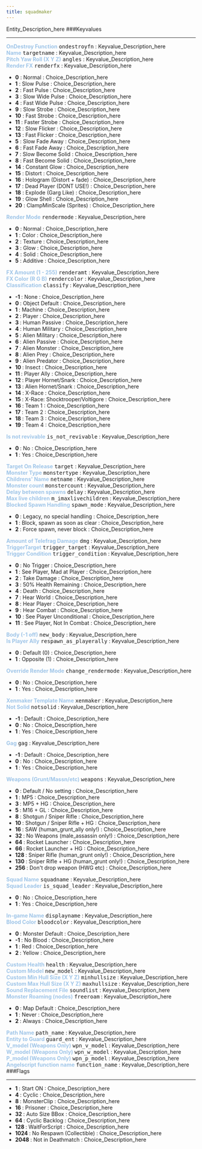 ```yaml
---
title: squadmaker
---
```


Entity_Description_here
###Keyvalues
<hr>
<div class="entityentry">
<span style="color:#9fc5e8;"><b>OnDestroy Function</b></span> <kbd  class="tooltip" data-tooltip="string">ondestroyfn</kbd> :
Keyvalue_Description_here
</div>
<div class="entityentry">
<span style="color:#9fc5e8;"><b>Name</b></span> <kbd  class="tooltip" data-tooltip="target_source">targetname</kbd> :
Keyvalue_Description_here
</div>
<div class="entityentry">
<span style="color:#9fc5e8;"><b>Pitch Yaw Roll (X Y Z)</b></span> <kbd  class="tooltip" data-tooltip="string">angles</kbd> :
Keyvalue_Description_here
</div>
<div class="entityentry">
<span style="color:#9fc5e8;"><b>Render FX</b></span> <kbd  class="tooltip" data-tooltip="choices">renderfx</kbd> :
Keyvalue_Description_here
<ul>
<li><b>0</b></span> : Normal : Choice_Description_here</li>
<li><b>1</b></span> : Slow Pulse : Choice_Description_here</li>
<li><b>2</b></span> : Fast Pulse : Choice_Description_here</li>
<li><b>3</b></span> : Slow Wide Pulse : Choice_Description_here</li>
<li><b>4</b></span> : Fast Wide Pulse : Choice_Description_here</li>
<li><b>9</b></span> : Slow Strobe : Choice_Description_here</li>
<li><b>10</b></span> : Fast Strobe : Choice_Description_here</li>
<li><b>11</b></span> : Faster Strobe : Choice_Description_here</li>
<li><b>12</b></span> : Slow Flicker : Choice_Description_here</li>
<li><b>13</b></span> : Fast Flicker : Choice_Description_here</li>
<li><b>5</b></span> : Slow Fade Away : Choice_Description_here</li>
<li><b>6</b></span> : Fast Fade Away : Choice_Description_here</li>
<li><b>7</b></span> : Slow Become Solid : Choice_Description_here</li>
<li><b>8</b></span> : Fast Become Solid : Choice_Description_here</li>
<li><b>14</b></span> : Constant Glow : Choice_Description_here</li>
<li><b>15</b></span> : Distort : Choice_Description_here</li>
<li><b>16</b></span> : Hologram (Distort + fade) : Choice_Description_here</li>
<li><b>17</b></span> : Dead Player (DONT USE!) : Choice_Description_here</li>
<li><b>18</b></span> : Explode (Garg Like) : Choice_Description_here</li>
<li><b>19</b></span> : Glow Shell : Choice_Description_here</li>
<li><b>20</b></span> : ClampMinScale (Sprites) : Choice_Description_here</li>
</ul>
</div>
<div class="entityentry">
<span style="color:#9fc5e8;"><b>Render Mode</b></span> <kbd  class="tooltip" data-tooltip="choices">rendermode</kbd> :
Keyvalue_Description_here
<ul>
<li><b>0</b></span> : Normal : Choice_Description_here</li>
<li><b>1</b></span> : Color : Choice_Description_here</li>
<li><b>2</b></span> : Texture : Choice_Description_here</li>
<li><b>3</b></span> : Glow : Choice_Description_here</li>
<li><b>4</b></span> : Solid : Choice_Description_here</li>
<li><b>5</b></span> : Additive : Choice_Description_here</li>
</ul>
</div>
<div class="entityentry">
<span style="color:#9fc5e8;"><b>FX Amount (1 - 255)</b></span> <kbd  class="tooltip" data-tooltip="integer">renderamt</kbd> :
Keyvalue_Description_here
</div>
<div class="entityentry">
<span style="color:#9fc5e8;"><b>FX Color (R G B)</b></span> <kbd  class="tooltip" data-tooltip="color255">rendercolor</kbd> :
Keyvalue_Description_here
</div>
<div class="entityentry">
<span style="color:#9fc5e8;"><b>Classification</b></span> <kbd  class="tooltip" data-tooltip="choices">classify</kbd> :
Keyvalue_Description_here
<ul>
<li><b>-1 </b></span> : None : Choice_Description_here</li>
<li><b>0 </b></span> : Object Default : Choice_Description_here</li>
<li><b>1 </b></span> : Machine : Choice_Description_here</li>
<li><b>2 </b></span> : Player : Choice_Description_here</li>
<li><b>3 </b></span> : Human Passive : Choice_Description_here</li>
<li><b>4 </b></span> : Human Military : Choice_Description_here</li>
<li><b>5 </b></span> : Alien Military : Choice_Description_here</li>
<li><b>6 </b></span> : Alien Passive : Choice_Description_here</li>
<li><b>7 </b></span> : Alien Monster : Choice_Description_here</li>
<li><b>8 </b></span> : Alien Prey : Choice_Description_here</li>
<li><b>9 </b></span> : Alien Predator : Choice_Description_here</li>
<li><b>10 </b></span> : Insect : Choice_Description_here</li>
<li><b>11 </b></span> : Player Ally : Choice_Description_here</li>
<li><b>12 </b></span> : Player Hornet/Snark : Choice_Description_here</li>
<li><b>13 </b></span> : Alien Hornet/Snark : Choice_Description_here</li>
<li><b>14 </b></span> : X-Race : Choice_Description_here</li>
<li><b>15 </b></span> : X-Race: Shocktrooper/Voltigore : Choice_Description_here</li>
<li><b>16 </b></span> : Team 1 : Choice_Description_here</li>
<li><b>17 </b></span> : Team 2 : Choice_Description_here</li>
<li><b>18 </b></span> : Team 3 : Choice_Description_here</li>
<li><b>19 </b></span> : Team 4 : Choice_Description_here</li>
</ul>
</div>
<div class="entityentry">
<span style="color:#9fc5e8;"><b>Is not revivable</b></span> <kbd  class="tooltip" data-tooltip="choices">is_not_revivable</kbd> :
Keyvalue_Description_here
<ul>
<li><b>0 </b></span> : No : Choice_Description_here</li>
<li><b>1 </b></span> : Yes : Choice_Description_here</li>
</ul>
</div>
<div class="entityentry">
<span style="color:#9fc5e8;"><b>Target On Release</b></span> <kbd  class="tooltip" data-tooltip="string">target</kbd> :
Keyvalue_Description_here
</div>
<div class="entityentry">
<span style="color:#9fc5e8;"><b>Monster Type</b></span> <kbd  class="tooltip" data-tooltip="string">monstertype</kbd> :
Keyvalue_Description_here
</div>
<div class="entityentry">
<span style="color:#9fc5e8;"><b>Childrens' Name</b></span> <kbd  class="tooltip" data-tooltip="string">netname</kbd> :
Keyvalue_Description_here
</div>
<div class="entityentry">
<span style="color:#9fc5e8;"><b>Monster count </b></span> <kbd  class="tooltip" data-tooltip="integer">monstercount</kbd> :
Keyvalue_Description_here
</div>
<div class="entityentry">
<span style="color:#9fc5e8;"><b>Delay between spawns</b></span> <kbd  class="tooltip" data-tooltip="string">delay</kbd> :
Keyvalue_Description_here
</div>
<div class="entityentry">
<span style="color:#9fc5e8;"><b>Max live children</b></span> <kbd  class="tooltip" data-tooltip="integer">m_imaxlivechildren</kbd> :
Keyvalue_Description_here
</div>
<div class="entityentry">
<span style="color:#9fc5e8;"><b>Blocked Spawn Handling</b></span> <kbd  class="tooltip" data-tooltip="Choices">spawn_mode</kbd> :
Keyvalue_Description_here
<ul>
<li><b>0 </b></span> : Legacy, no special handling : Choice_Description_here</li>
<li><b>1 </b></span> : Block, spawn as soon as clear : Choice_Description_here</li>
<li><b>2 </b></span> : Force spawn, never block : Choice_Description_here</li>
</ul>
</div>
<div class="entityentry">
<span style="color:#9fc5e8;"><b>Amount of Telefrag Damage</b></span> <kbd  class="tooltip" data-tooltip="integer">dmg</kbd> :
Keyvalue_Description_here
</div>
<div class="entityentry">
<span style="color:#9fc5e8;"><b>TriggerTarget</b></span> <kbd  class="tooltip" data-tooltip="String">trigger_target</kbd> :
Keyvalue_Description_here
</div>
<div class="entityentry">
<span style="color:#9fc5e8;"><b>Trigger Condition</b></span> <kbd  class="tooltip" data-tooltip="Choices">trigger_condition</kbd> :
Keyvalue_Description_here
<ul>
<li><b>0 </b></span> : No Trigger : Choice_Description_here</li>
<li><b>1 </b></span> : See Player, Mad at Player : Choice_Description_here</li>
<li><b>2 </b></span> : Take Damage : Choice_Description_here</li>
<li><b>3 </b></span> : 50% Health Remaining : Choice_Description_here</li>
<li><b>4 </b></span> : Death : Choice_Description_here</li>
<li><b>7 </b></span> : Hear World : Choice_Description_here</li>
<li><b>8 </b></span> : Hear Player : Choice_Description_here</li>
<li><b>9 </b></span> : Hear Combat : Choice_Description_here</li>
<li><b>10</b></span> : See Player Unconditional : Choice_Description_here</li>
<li><b>11</b></span> : See Player, Not In Combat : Choice_Description_here</li>
</ul>
</div>
<div class="entityentry">
<span style="color:#9fc5e8;"><b>Body (-1 off)</b></span> <kbd  class="tooltip" data-tooltip="integer">new_body</kbd> :
Keyvalue_Description_here
</div>
<div class="entityentry">
<span style="color:#9fc5e8;"><b>Is Player Ally</b></span> <kbd  class="tooltip" data-tooltip="choices">respawn_as_playerally</kbd> :
Keyvalue_Description_here
<ul>
<li><b>0 </b></span> : Default (0) : Choice_Description_here</li>
<li><b>1 </b></span> : Opposite (1) : Choice_Description_here</li>
</ul>
</div>
<div class="entityentry">
<span style="color:#9fc5e8;"><b>Override Render Mode</b></span> <kbd  class="tooltip" data-tooltip="Choices">change_rendermode</kbd> :
Keyvalue_Description_here
<ul>
<li><b>0 </b></span> : No : Choice_Description_here</li>
<li><b>1 </b></span> : Yes : Choice_Description_here</li>
</ul>
</div>
<div class="entityentry">
<span style="color:#9fc5e8;"><b>Xenmaker Template Name</b></span> <kbd  class="tooltip" data-tooltip="String">xenmaker</kbd> :
Keyvalue_Description_here
</div>
<div class="entityentry">
<span style="color:#9fc5e8;"><b>Not Solid</b></span> <kbd  class="tooltip" data-tooltip="Choices">notsolid</kbd> :
Keyvalue_Description_here
<ul>
<li><b>-1 </b></span> : Default : Choice_Description_here</li>
<li><b>0 </b></span> : No : Choice_Description_here</li>
<li><b>1 </b></span> : Yes : Choice_Description_here</li>
</ul>
</div>
<div class="entityentry">
<span style="color:#9fc5e8;"><b>Gag</b></span> <kbd  class="tooltip" data-tooltip="Choices">gag</kbd> :
Keyvalue_Description_here
<ul>
<li><b>-1 </b></span> : Default : Choice_Description_here</li>
<li><b>0 </b></span> : No : Choice_Description_here</li>
<li><b>1 </b></span> : Yes : Choice_Description_here</li>
</ul>
</div>
<div class="entityentry">
<span style="color:#9fc5e8;"><b>Weapons (Grunt/Massn/etc)</b></span> <kbd  class="tooltip" data-tooltip="Choices">weapons</kbd> :
Keyvalue_Description_here
<ul>
<li><b>0 </b></span> : Default / No setting : Choice_Description_here</li>
<li><b>1 </b></span> : MP5 : Choice_Description_here</li>
<li><b>3 </b></span> : MP5 + HG : Choice_Description_here</li>
<li><b>5 </b></span> : M16 + GL : Choice_Description_here</li>
<li><b>8 </b></span> : Shotgun / Sniper Rifle : Choice_Description_here</li>
<li><b>10 </b></span> : Shotgun / Sniper Rifle + HG : Choice_Description_here</li>
<li><b>16 </b></span> : SAW (human_grunt_ally only!) : Choice_Description_here</li>
<li><b>32 </b></span> : No Weapons (male_assassin only!) : Choice_Description_here</li>
<li><b>64 </b></span> : Rocket Launcher : Choice_Description_here</li>
<li><b>66 </b></span> : Rocket Launcher + HG : Choice_Description_here</li>
<li><b>128 </b></span> : Sniper Rifle (human_grunt only!) : Choice_Description_here</li>
<li><b>130 </b></span> : Sniper Rifle + HG (human_grunt only!) : Choice_Description_here</li>
<li><b>256 </b></span> : Don't drop weapon (HWG etc) : Choice_Description_here</li>
</ul>
</div>
<div class="entityentry">
<span style="color:#9fc5e8;"><b>Squad Name</b></span> <kbd  class="tooltip" data-tooltip="String">squadname</kbd> :
Keyvalue_Description_here
</div>
<div class="entityentry">
<span style="color:#9fc5e8;"><b>Squad Leader</b></span> <kbd  class="tooltip" data-tooltip="Choices">is_squad_leader</kbd> :
Keyvalue_Description_here
<ul>
<li><b>0 </b></span> : No : Choice_Description_here</li>
<li><b>1 </b></span> : Yes : Choice_Description_here</li>
</ul>
</div>
<div class="entityentry">
<span style="color:#9fc5e8;"><b>In-game Name</b></span> <kbd  class="tooltip" data-tooltip="string">displayname</kbd> :
Keyvalue_Description_here
</div>
<div class="entityentry">
<span style="color:#9fc5e8;"><b>Blood Color</b></span> <kbd  class="tooltip" data-tooltip="choices">bloodcolor</kbd> :
Keyvalue_Description_here
<ul>
<li><b>0 </b></span> : Monster Default : Choice_Description_here</li>
<li><b>-1 </b></span> : No Blood : Choice_Description_here</li>
<li><b>1 </b></span> : Red : Choice_Description_here</li>
<li><b>2 </b></span> : Yellow : Choice_Description_here</li>
</ul>
</div>
<div class="entityentry">
<span style="color:#9fc5e8;"><b>Custom Health</b></span> <kbd  class="tooltip" data-tooltip="integer">health</kbd> :
Keyvalue_Description_here
</div>
<div class="entityentry">
<span style="color:#9fc5e8;"><b>Custom Model</b></span> <kbd  class="tooltip" data-tooltip="studio">new_model</kbd> :
Keyvalue_Description_here
</div>
<div class="entityentry">
<span style="color:#9fc5e8;"><b>Custom Min Hull Size (X Y Z)</b></span> <kbd  class="tooltip" data-tooltip="string">minhullsize</kbd> :
Keyvalue_Description_here
</div>
<div class="entityentry">
<span style="color:#9fc5e8;"><b>Custom Max Hull Size (X Y Z)</b></span> <kbd  class="tooltip" data-tooltip="string">maxhullsize</kbd> :
Keyvalue_Description_here
</div>
<div class="entityentry">
<span style="color:#9fc5e8;"><b>Sound Replacement File</b></span> <kbd  class="tooltip" data-tooltip="string">soundlist</kbd> :
Keyvalue_Description_here
</div>
<div class="entityentry">
<span style="color:#9fc5e8;"><b>Monster Roaming (nodes)</b></span> <kbd  class="tooltip" data-tooltip="Choices">freeroam</kbd> :
Keyvalue_Description_here
<ul>
<li><b>0 </b></span> : Map Default : Choice_Description_here</li>
<li><b>1 </b></span> : Never : Choice_Description_here</li>
<li><b>2 </b></span> : Always : Choice_Description_here</li>
</ul>
</div>
<div class="entityentry">
<span style="color:#9fc5e8;"><b>Path Name</b></span> <kbd  class="tooltip" data-tooltip="string">path_name</kbd> :
Keyvalue_Description_here
</div>
<div class="entityentry">
<span style="color:#9fc5e8;"><b>Entity to Guard</b></span> <kbd  class="tooltip" data-tooltip="string">guard_ent</kbd> :
Keyvalue_Description_here
</div>
<div class="entityentry">
<span style="color:#9fc5e8;"><b>V_model (Weapons Only)</b></span> <kbd  class="tooltip" data-tooltip="String">wpn_v_model</kbd> :
Keyvalue_Description_here
</div>
<div class="entityentry">
<span style="color:#9fc5e8;"><b>W_model (Weapons Only)</b></span> <kbd  class="tooltip" data-tooltip="String">wpn_w_model</kbd> :
Keyvalue_Description_here
</div>
<div class="entityentry">
<span style="color:#9fc5e8;"><b>P_model (Weapons Only)</b></span> <kbd  class="tooltip" data-tooltip="String">wpn_p_model</kbd> :
Keyvalue_Description_here
</div>
<div class="entityentry">
<span style="color:#9fc5e8;"><b>Angelscript function name</b></span> <kbd  class="tooltip" data-tooltip="string">function_name</kbd> :
Keyvalue_Description_here
</div>
###Flags
<hr>
<div class="entityflags">
<ul>
<li><b>1 </b></span> : Start ON : Choice_Description_here</li>
<li><b>4 </b></span> : Cyclic : Choice_Description_here</li>
<li><b>8 </b></span> : MonsterClip : Choice_Description_here</li>
<li><b>16 </b></span> : Prisoner : Choice_Description_here</li>
<li><b>32 </b></span> : Auto Size BBox : Choice_Description_here</li>
<li><b>64 </b></span> : Cyclic Backlog : Choice_Description_here</li>
<li><b>128 </b></span> : WaitForScript : Choice_Description_here</li>
<li><b>1024 </b></span> : No Respawn (Collectible) : Choice_Description_here</li>
<li><b>2048 </b></span> : Not in Deathmatch : Choice_Description_here</li>
</ul>
</div>
